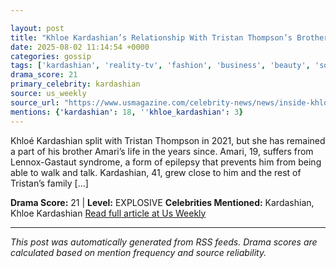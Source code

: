```yaml
---

layout: post
title: "Khloe Kardashian’s Relationship With Tristan Thompson’s Brother Amari"
date: 2025-08-02 11:14:54 +0000
categories: gossip
tags: ['kardashian', 'reality-tv', 'fashion', 'business', 'beauty', 'source-us_weekly', 'drama-explosive']
drama_score: 21
primary_celebrity: kardashian
source: us_weekly
source_url: "https://www.usmagazine.com/celebrity-news/news/inside-khloe-kardashians-relationship-with-tristan-thompsons-brother-amari/"
mentions: {'kardashian': 18, ''khloe_kardashian': 3}
---
```


Khloé Kardashian split with Tristan Thompson in 2021, but she has remained a part of his brother Amari’s life in the years since. Amari, 19, suffers from Lennox-Gastaut syndrome, a form of epilepsy that prevents him from being able to walk and talk. Kardashian, 41, grew close to him and the rest of Tristan’s family […]

**Drama Score:** 21 | **Level:** EXPLOSIVE **Celebrities Mentioned:** Kardashian, Khloe Kardashian [Read full article at Us Weekly](https://www.usmagazine.com/celebrity-news/news/inside-khloe-kardashians-relationship-with-tristan-thompsons-brother-amari/)

---

*This post was automatically generated from RSS feeds. Drama scores are calculated based on mention frequency and source reliability.*